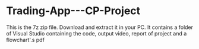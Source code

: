 # Trading-App---CP-Project
This is the 7z zip file. 
Download and extract it in your PC.
It contains a folder of Visual Studio containing the code, output video, report of project and a flowchart'.s pdf
